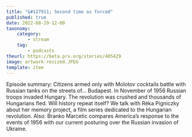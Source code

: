 ```yaml
---
title: "&#127911; Second time as forced"
published: true
date: 2022-08-29-12-00
taxonomy:
    category:
        - stream
    tag:
        - podcasts
theurl: https://beta.prx.org/stories/405429
image: artwork-resized.JPEG
template: item
---
```


Episode summary: Citizens armed only with Molotov cocktails battle with Russian tanks on the streets of&hellip; Budapest. In November of 1956 Russian troops invaded Hungary. The revolution was crushed and thousands of Hungarians fled. Will history repeat itself? We talk with R&eacute;ka Pigniczky about her memory project, a film series dedicated to the Hungarian revolution. Also: Branko Marcetic compares America&rsquo;s response to the events of 1956 with our current posturing over the Russian invasion of Ukraine.
